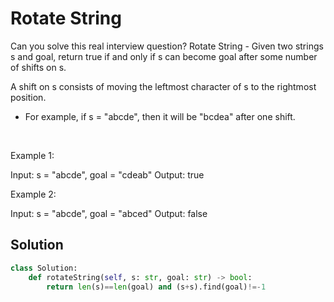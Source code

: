 # Rotate String

Can you solve this real interview question? Rotate String - Given two strings s and goal, return true if and only if s can become goal after some number of shifts on s.

A shift on s consists of moving the leftmost character of s to the rightmost position.

 * For example, if s = "abcde", then it will be "bcdea" after one shift.

 

Example 1:

Input: s = "abcde", goal = "cdeab"
Output: true


Example 2:

Input: s = "abcde", goal = "abced"
Output: false

## Solution
```py
class Solution:
    def rotateString(self, s: str, goal: str) -> bool:
        return len(s)==len(goal) and (s+s).find(goal)!=-1

```
